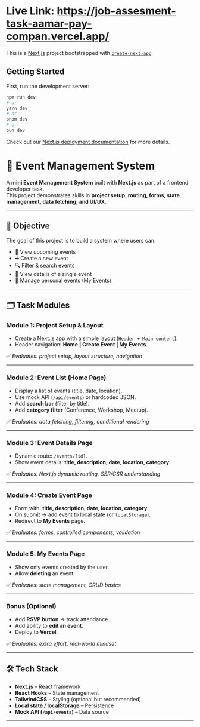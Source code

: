 # Live Link: https://job-assesment-task-aamar-pay-compan.vercel.app/
This is a [Next.js](https://nextjs.org) project bootstrapped with [`create-next-app`](https://github.com/vercel/next.js/tree/canary/packages/create-next-app).

## Getting Started

First, run the development server:

```bash
npm run dev
# or
yarn dev
# or
pnpm dev
# or
bun dev
```


Check out our [Next.js deployment documentation](https://nextjs.org/docs/app/building-your-application/deploying) for more details.

# 🎉 Event Management System

A **mini Event Management System** built with **Next.js** as part of a frontend developer task.  
This project demonstrates skills in **project setup, routing, forms, state management, data fetching, and UI/UX**.

---

## 📌 Objective

The goal of this project is to build a system where users can:

- 📅 View upcoming events  
- ➕ Create a new event  
- 🔍 Filter & search events  
- 📖 View details of a single event  
- 👤 Manage personal events (My Events)  

---

## 🗂️ Task Modules

### **Module 1: Project Setup & Layout**
- Create a Next.js app with a simple layout (`Header + Main content`).
- Header navigation: **Home | Create Event | My Events**.

✅ *Evaluates: project setup, layout structure, navigation*  

---

### **Module 2: Event List (Home Page)**
- Display a list of events (title, date, location).
- Use mock API (`/api/events`) or hardcoded JSON.
- Add **search bar** (filter by title).
- Add **category filter** (Conference, Workshop, Meetup).

✅ *Evaluates: data fetching, filtering, conditional rendering*  

---

### **Module 3: Event Details Page**
- Dynamic route: `/events/[id]`.
- Show event details: **title, description, date, location, category**.

✅ *Evaluates: Next.js dynamic routing, SSR/CSR understanding*  

---

### **Module 4: Create Event Page**
- Form with: **title, description, date, location, category**.
- On submit → add event to local state (or `localStorage`).
- Redirect to **My Events** page.

✅ *Evaluates: forms, controlled components, validation*  

---

### **Module 5: My Events Page**
- Show only events created by the user.
- Allow **deleting** an event.

✅ *Evaluates: state management, CRUD basics*  

---

### **Bonus (Optional)**
- Add **RSVP button** → track attendance.  
- Add ability to **edit an event**.  
- Deploy to **Vercel**.  

✅ *Evaluates: extra effort, real-world mindset*  

---

## 🛠️ Tech Stack

- **Next.js** – React framework  
- **React Hooks** – State management  
- **TailwindCSS** – Styling (optional but recommended)  
- **Local state / localStorage** – Persistence  
- **Mock API (`/api/events`)** – Data source  

---




